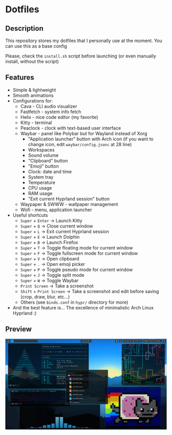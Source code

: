 # Dotfiles

## Description

This repository stores my dotfiles that I personally use at the moment. You can use this as a base config

Please, check the `install.sh` script before launching (or even manually install, without the script)

## Features

* Simple & lightweight
* Smooth animations
* Configurations for:
    + Cava - CLI audio visualizer
    + Fastfetch - system info fetch
    + Helix - nice code editor (my favorite)
    + Kitty - terminal
    + Peaclock - clock with text-based user interface
    + Waybar - panel like Polybar but for Wayland instead of Xorg
        - "Application launcher" button with Arch icon (if you want to change icon, edit `waybar/config.jsonc` at 28 line)
        - Workspaces
        - Sound volume
        - "Clipboard" button
        - "Emoji" button
        - Clock: date and time
        - System tray
        - Temperature
        - CPU usage
        - RAM usage
        - "Exit current Hyprland session" button
    + Waypaper & SWWW - wallpaper management
    + Wofi - menu, application launcher
* Useful shortcuts
    + `Super` + `Enter` -> Launch Kitty
    + `Super` + `Q` -> Close current window
    + `Super` + `L` -> Exit current Hyprland session
    + `Super` + `E` -> Launch Dolphin
    + `Super` + `B` -> Launch Firefox
    + `Super` + `T` -> Toggle floating mode for current window
    + `Super` + `F` -> Toggle fullscreen mode for current window
    + `Super` + `V` -> Open clipboard
    + `Super` + `.` -> Open emoji picker
    + `Super` + `P` -> Toggle pseudo mode for current window
    + `Super` + `J` -> Toggle split mode
    + `Super` + `W` -> Toggle Waybar
    + `Print Screen` -> Take a screenshot
    + `Shift` + `Print Screen` -> Take a screenshot and edit before saving (crop, draw, blur, etc...)
    + Others (see `binds.conf` in `hypr/` directory for more)
* And the best feature is... The excellence of minimalistic Arch Linux Hyprland :)

## Preview

![](preview.png)
